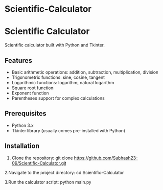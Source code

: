 # Scientific-Calculator
# Scientific Calculator

Scientific calculator built with Python and Tkinter.

## Features

- Basic arithmetic operations: addition, subtraction, multiplication, division
- Trigonometric functions: sine, cosine, tangent
- Logarithmic functions: logarithm, natural logarithm
- Square root function
- Exponent function
- Parentheses support for complex calculations

## Prerequisites

- Python 3.x
- Tkinter library (usually comes pre-installed with Python)

## Installation

1. Clone the repository:
   git clone https://github.com/Subhash23-09/Scientific-Calculator.git

2.Navigate to the project directory:
    cd Scientific-Calculator

3.Run the calculator script:
    python main.py
